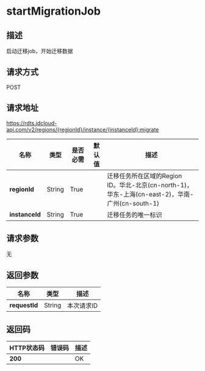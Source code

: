 # startMigrationJob


## 描述
启动迁移job，开始迁移数据

## 请求方式
POST

## 请求地址
https://rdts.jdcloud-api.com/v2/regions/{regionId}/instance/{instanceId}:migrate

|名称|类型|是否必需|默认值|描述|
|---|---|---|---|---|
|**regionId**|String|True| |迁移任务所在区域的Region ID。华北-北京(cn-north-1)，华东-上海(cn-east-2)，华南-广州(cn-south-1)|
|**instanceId**|String|True| |迁移任务的唯一标识|

## 请求参数
无


## 返回参数
|名称|类型|描述|
|---|---|---|
|**requestId**|String|本次请求ID|


## 返回码
|HTTP状态码|错误码|描述|
|---|---|---|
|**200**||OK|
